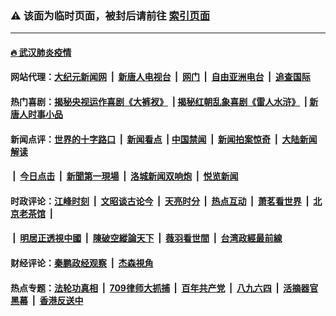 ### ⚠️ 该面为临时页面，被封后请前往 [索引页面](../link4.md)

---

#### [🔥 武汉肺炎疫情](http://143.110.150.0:10000/videos/corona/)

#### 网站代理：[大纪元新闻网](http://143.110.150.0:10080/gb/) &nbsp;|&nbsp; [新唐人电视台](http://143.110.150.0:8808/gb/) &nbsp;|&nbsp; [网门](http://143.110.150.0:11000/) &nbsp;|&nbsp; [自由亚洲电台](http://143.110.150.0:9800/mandarin/) &nbsp;|&nbsp; [追查国际](http://143.110.150.0:10010/)

#### 热门喜剧：[揭秘央视运作喜剧《大裤衩》](http://143.110.150.0:10000/videos/res/big-shorts/) &nbsp;|&nbsp;[揭秘红朝乱象喜剧《雷人水浒》](http://143.110.150.0:10000/videos/res/OutlawsOfMarsh/) &nbsp;|&nbsp;[新唐人时事小品](http://143.110.150.0:10000/videos/res/comedy/)

#### 新闻点评：[世界的十字路口](http://143.110.150.0/tanghao/) &nbsp;|&nbsp; [新闻看点](http://143.110.150.0/news-insight/) &nbsp;|&nbsp;[中国禁闻](http://143.110.150.0/ntdtv-news/) &nbsp;|&nbsp; [新闻拍案惊奇](http://143.110.150.0/dayu/) &nbsp;|&nbsp; [大陆新闻解读](http://143.110.150.0/ntdtv-comedy/)
####   &nbsp;|&nbsp;  [今日点击](http://143.110.150.0/news-click/)  &nbsp;|&nbsp; [新聞第一現場](http://143.110.150.0/primary-scene/) &nbsp;|&nbsp; [洛城新闻双响炮](http://143.110.150.0/la-news/) &nbsp;|&nbsp; [悦览新闻](http://143.110.150.0/dingyue/)

#### 时政评论：[江峰时刻](http://143.110.150.0/today-in-history/) &nbsp;|&nbsp; [文昭谈古论今](http://143.110.150.0/wenzhao/) &nbsp;|&nbsp; [天亮时分](http://143.110.150.0/tianliang/) &nbsp;|&nbsp; [热点互动](http://143.110.150.0/ntdtv-rdhd/) &nbsp;|&nbsp; [萧茗看世界](http://143.110.150.0/simonegao/) &nbsp;|&nbsp; [北京老茶馆](http://143.110.150.0/teahouse/)  &nbsp;|&nbsp;  
####   &nbsp;|&nbsp;  [明居正透視中國](http://143.110.150.0/decoding-china/)  &nbsp;|&nbsp; [陳破空縱論天下](http://143.110.150.0/pokong/)  &nbsp;|&nbsp; [薇羽看世間](http://143.110.150.0/weiyu/)  &nbsp;|&nbsp; [台湾政經最前線](http://143.110.150.0/taiwan/)   

#### 财经评论：[秦鹏政经观察](http://143.110.150.0/qinpeng/) &nbsp;|&nbsp; [杰森視角 ](http://143.110.150.0/jason/)

#### 热点专题：[法轮功真相](http://143.110.150.0:10000/videos/truth.html) &nbsp;|&nbsp; [709律师大抓捕](http://143.110.150.0:10000/videos/709/) &nbsp;|&nbsp; [百年共产党](http://143.110.150.0:10000/videos/ccp.html) &nbsp;|&nbsp; [八九六四](http://143.110.150.0:10000/videos/88/)  &nbsp;|&nbsp; [活摘器官黑幕](http://143.110.150.0:10000/videos/res/Organs/)  &nbsp;|&nbsp; [香港反送中](http://143.110.150.0:10000/videos/res/hk/) 

<img src='http://gfw-breaker.win/link4.md' width='0px' height='0px'/>

